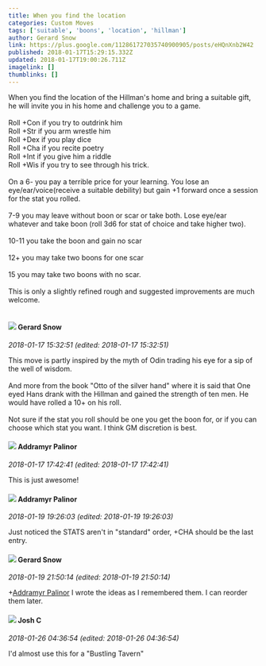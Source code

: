 ```yaml
---
title: When you find the location
categories: Custom Moves
tags: ['suitable', 'boons', 'location', 'hillman']
author: Gerard Snow
link: https://plus.google.com/112861727035740900905/posts/eHQnXnb2W42
published: 2018-01-17T15:29:15.332Z
updated: 2018-01-17T19:00:26.711Z
imagelink: []
thumblinks: []
---
```


When you find the location of the Hillman&#39;s home and bring a suitable gift, he will invite you in his home and challenge you to a game.<br /><br />Roll +Con if you try to outdrink him<br />Roll +Str if you arm wrestle him<br />Roll +Dex if you play dice<br />Roll +Cha if you recite poetry<br />Roll +Int if you give him a riddle<br />Roll +Wis if you try to see through his trick.<br /><br />On a 6- you pay a terrible price for your learning. You lose an eye/ear/voice(receive a suitable debility) but gain +1 forward once a session for the stat you rolled.  <br /><br />7-9 you may leave without boon or scar or take both.  Lose eye/ear whatever and take boon (roll 3d6 for stat of choice and take higher two).<br /><br />10-11 you take the boon and gain no scar<br /><br />12+ you may take two boons for one scar<br /><br />15 you may take two boons with no scar.<br /><br />This is only a slightly refined rough and suggested improvements are much welcome.<br /><br />
<div id='comment z12pw11bnzu4drwyy04chjp5zsy3uzuqb3s'>
  <h4><img src='{{site.baseurl}}//images/avatars/112861727035740900905_photo.jpg'> Gerard Snow</h4>
      <p><cite>2018-01-17 15:32:51 (edited: 2018-01-17 15:32:51)</cite></p>
        <p>This move is partly inspired by the myth of Odin trading his eye for a sip of the well of wisdom.  <br /><br />And more from the book &quot;Otto of the silver hand&quot; where it is said that One eyed Hans drank with the Hillman and gained the strength of ten men.  He would have rolled a 10+ on his roll.<br /><br />Not sure if the stat you roll should be one you get the boon for, or if you can choose which stat you want.  I think GM discretion is best.</p>
</div>
        

<div id='comment z12pw11bnzu4drwyy04chjp5zsy3uzuqb3s'>
  <h4><img src='{{site.baseurl}}//images/avatars/100410765634052727875_photo.jpg'> Addramyr Palinor</h4>
      <p><cite>2018-01-17 17:42:41 (edited: 2018-01-17 17:42:41)</cite></p>
        <p>This is just awesome!</p>
</div>
        

<div id='comment z12pw11bnzu4drwyy04chjp5zsy3uzuqb3s'>
  <h4><img src='{{site.baseurl}}//images/avatars/100410765634052727875_photo.jpg'> Addramyr Palinor</h4>
      <p><cite>2018-01-19 19:26:03 (edited: 2018-01-19 19:26:03)</cite></p>
        <p>Just noticed the STATS aren&#39;t in &quot;standard&quot; order, +CHA should be the last entry.</p>
</div>
        

<div id='comment z12pw11bnzu4drwyy04chjp5zsy3uzuqb3s'>
  <h4><img src='{{site.baseurl}}//images/avatars/112861727035740900905_photo.jpg'> Gerard Snow</h4>
      <p><cite>2018-01-19 21:50:14 (edited: 2018-01-19 21:50:14)</cite></p>
        <p><span class="proflinkWrapper"><span class="proflinkPrefix">+</span><a class="proflink" href="https://plus.google.com/100410765634052727875" oid="100410765634052727875">Addramyr Palinor</a></span> I wrote the ideas as I remembered them.  I can reorder them later.</p>
</div>
        

<div id='comment z12pw11bnzu4drwyy04chjp5zsy3uzuqb3s'>
  <h4><img src='{{site.baseurl}}//images/avatars/116622548736322802895_photo.jpg'> Josh C</h4>
      <p><cite>2018-01-26 04:36:54 (edited: 2018-01-26 04:36:54)</cite></p>
        <p>I&#39;d almost use this for a &quot;Bustling Tavern&quot;</p>
</div>
        